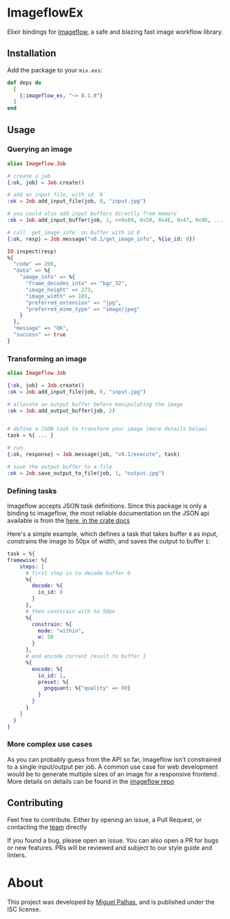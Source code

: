 # ImageflowEx

[imageflow-github]: github.com/imazen/imageflow
[imageflow-json-docs]: https://docs.imageflow.io/json/introduction.html
[my-website]: https://naps62.com

Elixir bindings for [Imageflow][imageflow-github], a safe and blazing fast image workflow library.


## Installation

Add the package to your `mix.exs`:

```elixir
def deps do
  [
    {:imageflow_ex, "~> 0.1.0"}
  ]
end
```

## Usage

### Querying an image

```elixir
alias Imageflow.Job

# create a job
{:ok, job} = Job.create()

# add an input file, with id `0`
:ok = Job.add_input_file(job, 0, "input.jpg")

# you could also add input buffers directly from memory
:ok = Job.add_input_buffer(job, 1, <<0x89, 0x50, 0x4E, 0x47, 0x0D, ... >>)

# call `get_image_info` on buffer with id 0
{:ok, resp} = Job.message("v0.1/get_image_info", %{io_id: 0})

IO.inspect(resp)
%{
  "code" => 200,
  "data" => %{
    "image_info" => %{
      "frame_decodes_into" => "bgr_32",
      "image_height" => 273,
      "image_width" => 185,
      "preferred_extension" => "jpg",
      "preferred_mime_type" => "image/jpeg"
    }
  },
  "message" => "OK",
  "success" => true
}
```

### Transforming an image

```elixir
alias Imageflow.Job

{:ok, job} = Job.create()
:ok = Job.add_input_file(job, 0, "input.jpg")

# allocate an output buffer before manipulating the image
:ok = Job.add_output_buffer(job, 2)


# define a JSON task to transform your image (more details below)
task = %{ ... }

# run
{:ok, response} = Job.message(job, "v0.1/execute", task)

# save the output buffer to a file
:ok = Job.save_output_to_file(job, 1, "output.jpg")
```

### Defining tasks

Imageflow accepts JSON task definitions. Since this package is only a binding to
imageflow, the most reliable documentation on the JSON api available is from the
[here, in the crate docs][imageflow-json-docs]


Here's a simple example, which defines a task that takes buffer `0` as input,
constrains the image to 50px of width, and saves the output to buffer `1`:

```elixir
task = %{
framewise: %{
    steps: [
      # first step is to decode buffer 0
      %{
        decode: %{
          io_id: 0
        }
      },
      # then constrain with to 50px
      %{
        constrain: %{
          mode: "within",
          w: 50
        }
      },
      # and encode current result to buffer 1
      %{
        encode: %{
          io_id: 1,
          preset: %{
            pngquant: %{"quality" => 80}
          }
        }
      }
    ]
  }
}
```

### More complex use cases

As you can probably guess from the API so far, imageflow isn't constrained to
a single input/output per job.
A common use case for web development would be to generate multiple sizes of an
image for a responsive frontend.
More details on details can be found in the [imageflow repo][imageflow-github]

## Contributing

Feel free to contribute. Either by opening an issue, a Pull Request, or contacting the
[team](mailto:mpalhas@gmail.com) directly

If you found a bug, please open an issue. You can also open a PR for bugs or new
features. PRs will be reviewed and subject to our style guide and linters.

# About

This project was developed by [Miguel Palhas][my-website], and is published
under the ISC license.
